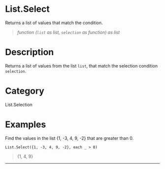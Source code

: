 # List.Select
Returns a list of values that match the condition.
> _function (<code>list</code> as list, <code>selection</code> as function) as list_

# Description 
Returns a list of values from the list <code>list</code>, that match the selection condition <code>selection</code>.
# Category 
List.Selection
# Examples 
Find the values in the list {1, -3, 4, 9, -2} that are greater than 0.
```
List.Select({1, -3, 4, 9, -2}, each _ > 0) 
```
> {1, 4, 9}

***
